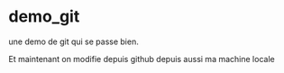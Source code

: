 # demo_git
une demo de git qui se passe bien.

Et maintenant on modifie depuis github
depuis aussi ma machine locale 
